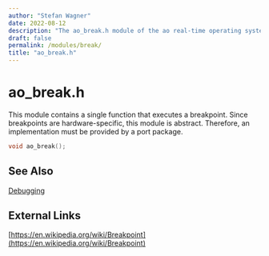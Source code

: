 ```yaml
---
author: "Stefan Wagner"
date: 2022-08-12
description: "The ao_break.h module of the ao real-time operating system."
draft: false
permalink: /modules/break/
title: "ao_break.h"
---
```


# ao_break.h

This module contains a single function that executes a breakpoint. Since breakpoints are hardware-specific, this module is abstract. Therefore, an implementation must be provided by a port package.

```c
void ao_break();
```

## See Also

[Debugging](../debugging.md)

## External Links

[https://en.wikipedia.org/wiki/Breakpoint](https://en.wikipedia.org/wiki/Breakpoint)
